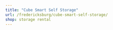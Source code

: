```yaml
---
title: "Cube Smart Self Storage"
url: /fredericksburg/cube-smart-self-storage/
shop: storage rental
---
```

